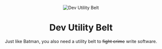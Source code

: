 <div align="center">

![Dev Utility Belt](https://blogger.googleusercontent.com/img/b/R29vZ2xl/AVvXsEiiiEeHXIdV2c4MZ3S8IA584QI7bGVnuhY15xKHVK7pzD6yfLMeU2fIBMGKHBEPnfmb1JE0EIRxABGFzwdk0y6imZVW41cF1-ac8JzoYaHj5JhOoM4gEVTb7nf46mJreueBE5_rIIeMdzyDdLP2OUUFxm93dIZkl5dv5HMe_gnPShpDr6avxcttCaxG9DQ/s200/dev-utility-belt-1024-mac.png)

# Dev Utility Belt

Just like Batman, you also need a utility belt to ~~fight crime~~ write software.

</div>
